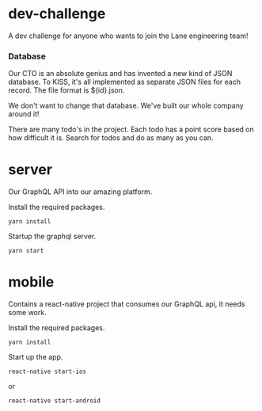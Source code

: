 # dev-challenge
A dev challenge for anyone who wants to join the Lane engineering team! 

### Database
Our CTO is an absolute genius and has invented a new kind of JSON database.
To KISS, it's all implemented as separate JSON files for each record.  The 
file format is ${id}.json.

We don't want to change that database. We've built our whole company around it!

There are many todo's in the project.  Each todo has a point score based on how
difficult it is.  Search for todos and do as many as you can.


# server 
Our GraphQL API into our amazing platform.

Install the required packages.

```yarn install```

Startup the graphql server.

```yarn start```

# mobile
Contains a react-native project that consumes our GraphQL api, it needs some work.

Install the required packages.

```yarn install```

Start up the app.

```react-native start-ios```

or 

```react-native start-android```

